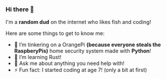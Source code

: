### Hi there 👋

I'm a **random dud** on the internet who likes fish and coding!

Here are some things to get to know me:

- 🔭 I’m tinkering on a OrangePi **(because everyone steals the RaspberyPis)** home security system made with **Python**!
- 🌱 I’m learning Rust!
- 💬 Ask me about anything you need help with!
- ⚡ Fun fact: I started coding at age 7! (only a bit at first)
